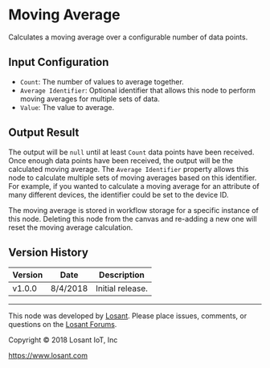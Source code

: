# Moving Average
Calculates a moving average over a configurable number of data points.

## Input Configuration
* `Count`: The number of values to average together.
* `Average Identifier`: Optional identifier that allows this node to perform moving averages for multiple sets of data.
* `Value`: The value to average.

## Output Result
The output will be `null` until at least `Count` data points have been received. Once enough data points have been received, the output will be the calculated moving average. The `Average Identifier` property allows this node to calculate multiple sets of moving averages based on this identifier. For example, if you wanted to calculate a moving average for an attribute of many different devices, the identifier could be set to the device ID.

The moving average is stored in workflow storage for a specific instance of this node. Deleting this node from the canvas and re-adding a new one will reset the moving average calculation.

## Version History

| Version | Date | Description |
| ------- | -------- | ---------------- |
| v1.0.0  | 8/4/2018 | Initial release. |

---

This node was developed by [Losant](https://www.losant.com). Please place issues, comments, or questions on the [Losant Forums](https://forums.losant.com).

Copyright © 2018 Losant IoT, Inc

https://www.losant.com


